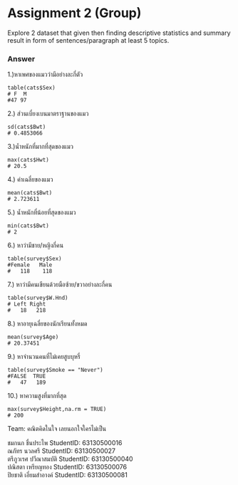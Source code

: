 # Assignment 2 (Group)
Explore 2 dataset that given then finding descriptive statistics and summary result in form of sentences/paragraph at least 5 topics.

### Answer

1.)หาเพศของแมวว่ามีอย่างละกี่ตัว
```{R}
table(cats$Sex)
# F  M 
#47 97 

```

2.) ส่วนเบี่ยงเบนมาตราฐานของแมว
```{R}
sd(cats$Bwt)
# 0.4853066
```


3.)น้ำหนักที่มากที่สุดของแมว
```{R}
max(cats$Hwt)
# 20.5
```


4.) ค่าเฉลี่ยของแมว
```{R}
mean(cats$Bwt)
# 2.723611

```


5.) น้ำหนักที่น้อยที่สุดของแมว
```{R}
min(cats$Bwt)
# 2
```

6.) หาว่ามีชาย/หญิงกี่คน
```{R}
table(survey$Sex)
#Female   Male 
#   118    118 
```


7.) หาว่ามีคนเขียนด้วยมือซ้าย/ขวาอย่างละกี่คน
```{R}
table(survey$W.Hnd)
# Left Right 
#   18   218 
```


8.) หาอายุเฉลี่ยของนักเรียนทั้งหมด
```{R}
mean(survey$Age)
# 20.37451
```


9.) หาจำนวนคนที่ไม่เคยสูบบุหรี่
```{R}
table(survey$Smoke == "Never")
#FALSE  TRUE 
#   47   189 
```

10.) หาความสูงที่มากที่สุด
```{R}
max(survey$Height,na.rm = TRUE)
# 200
```


Team: คณิตคิดในใจ เลยนอกใจใครไม่เป็น

ชมกนก ชื่นประไพ StudentID: 63130500016 <br>
ณภัทร นวลศรี StudentID: 63130500027 <br>
ตรีภูวเรศ ปวีณาสมบัติ StudentID: 63130500040 <br>
ปณิสตา เหรียญทอง StudentID: 63130500076 <br>
ปิยชาติ เอี่ยมสำอางค์ StudentID: 63130500081
